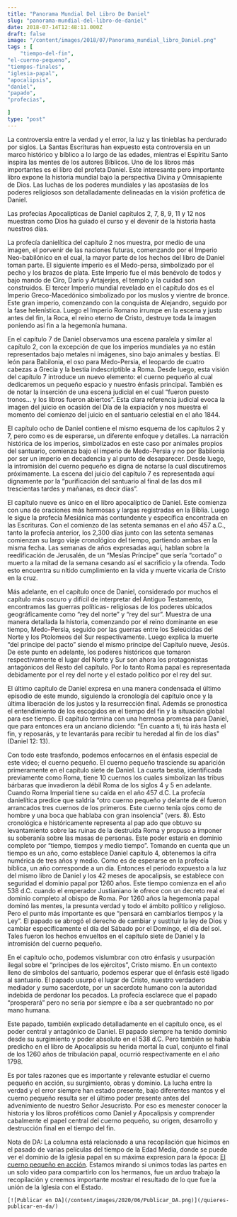 ```yaml
---
title: "Panorama Mundial Del Libro De Daniel"
slug: "panorama-mundial-del-libro-de-daniel"
date: 2018-07-14T12:48:11.000Z
draft: false
image: "/content/images/2018/07/Panorama_mundial_libro_Daniel.png"
tags : [
    "tiempo-del-fin",
"el-cuerno-pequeno",
"tiempos-finales",
"iglesia-papal",
"apocalipsis",
"daniel",
"papado",
"profecias",

]
type: "post"
---
```


   La controversia entre la verdad y el error, la luz y las tinieblas ha perdurado por siglos. La Santas Escrituras han expuesto esta controversia en un marco histórico y bíblico a lo largo de las edades, mientras el Espíritu Santo inspira las mentes de los autores Bíblicos. Uno de los libros más importantes es el libro del profeta Daniel. Este interesante pero importante libro expone la historia mundial bajo la perspectiva Divina y Omnisapiente de Dios. Las luchas de los poderes mundiales y las apostasías de los poderes religiosos son detalladamente delineadas en la visión profética de Daniel.

 Las profecías Apocalípticas de Daniel capítulos 2, 7, 8, 9, 11 y 12 nos muestran como Dios ha guiado el curso y el devenir de la historia hasta nuestros días.

 La profecía danielítica del capítulo 2 nos muestra, por medio de una imagen, el porvenir de las naciones futuras, comenzando por el Imperio Neo-babilónico en el cual, la mayor parte de los hechos del libro de Daniel toman parte. El siguiente imperio es el Medo-persa, simbolizado por el pecho y los brazos de plata. Este Imperio fue el más benévolo de todos y bajo mando de Ciro, Darío y Artajerjes, el templo y la cuidad son construidos. El tercer Imperio mundial revelado en el capítulo dos es el Imperio Greco-Macedónico simbolizado por los muslos y vientre de bronce. Este gran imperio, comenzando con la conquista de Alejandro, seguido por la fase helenística. Luego el Imperio Romano irrumpe en la escena y justo antes del fin, la Roca, el reino eterno de Cristo, destruye toda la imagen poniendo así fin a la hegemonía humana.

 En el capítulo 7 de Daniel observamos una escena paralela y similar al capítulo 2, con la excepción de que los imperios mundiales ya no están representados bajo metales ni imágenes, sino bajo animales y bestias. El león para Babilonia, el oso para Medo-Persia, el leopardo de cuatro cabezas a Grecia y la bestia indescriptible a Roma. Desde luego, esta visión del capítulo 7 introduce un nuevo elemento: el cuerno pequeño al cual dedicaremos un pequeño espacio y nuestro énfasis principal. También es de notar la inserción de una escena judicial en el cual “fueron puesto tronos... y los libros fueron abiertos”. Esta clara referencia judicial evoca la imagen del juicio en ocasión del Día de la expiación y nos muestra el momento del comienzo del juicio en el santuario celestial en el año 1844.

 El capítulo ocho de Daniel contiene el mismo esquema de los capítulos 2 y 7, pero como es de esperarse, un diferente enfoque y detalles. La narración histórica de los imperios, simbolizados en este caso por animales propios del santuario, comienza bajo el imperio de Medo-Persia y no por Babilonia por ser un imperio en decadencia y al punto de desaparecer. Desde luego, la intromisión del cuerno pequeño es digna de notarse la cual discutiremos próximamente. La escena del juicio del capítulo 7 es representada aquí dignamente por la “purificación del santuario al final de las dos mil trescientas tardes y mañanas, es decir días”.

 El capítulo nueve es único en el libro apocalíptico de Daniel. Este comienza con una de oraciones más hermosas y largas registradas en la Biblia. Luego le sigue la profecía Mesiánica más contundente y específica encontrada en las Escrituras. Con el comienzo de las setenta semanas en el año 457 a.C., tanto la profecía anterior, los 2,300 días junto con las setenta semanas comienzan su largo viaje cronológico del tiempo, partiendo ambas en la misma fecha. Las semanas de años expresadas aquí, hablan sobre la reedificación de Jerusalén, de un “Mesías Príncipe” que sería “cortado” o muerto a la mitad de la semana cesando así el sacrificio y la ofrenda. Todo esto encuentra su nítido cumplimiento en la vida y muerte vicaria de Cristo en la cruz.

 Más adelante, en el capítulo once de Daniel, considerado por muchos el capítulo más oscuro y difícil de interpretar del Antiguo Testamento, encontramos las guerras políticas- religiosas de los poderes ubicados geográficamente como “rey del norte” y “rey del sur”. Muestra de una manera detallada la historia, comenzando por el reino dominante en ese tiempo, Medo-Persia, seguido por las guerras entre los Seleúcidas del Norte y los Ptolomeos del Sur respectivamente. Luego explica la muerte “del príncipe del pacto” siendo el mismo príncipe del Capítulo nueve, Jesús. De este punto en adelante, los poderes históricos que tomaron respectivamente el lugar del Norte y Sur son ahora los protagonistas antagónicos del Resto del capítulo. Por lo tanto Roma papal es representada debidamente por el rey del norte y el estado político por el rey del sur.

 El último capítulo de Daniel expresa en una manera condensada el último episodio de este mundo, siguiendo la cronología del capítulo once y la última liberación de los justos y la resurrección final. Además se pronostica el entendimiento de los escogidos en el tiempo del fin y la situación global para ese tiempo. El capítulo termina con una hermosa promesa para Daniel, que para entonces era un anciano diciendo: “En cuanto a ti, tú irás hasta el fin, y reposarás, y te levantarás para recibir tu heredad al fin de los días" (Daniel 12: 13).

 Con todo este trasfondo, podemos enfocarnos en el énfasis especial de este video; el cuerno pequeño. El cuerno pequeño trasciende su aparición primeramente en el capítulo siete de Daniel. La cuarta bestia, identificada previamente como Roma, tiene 10 cuernos los cuales simbolizan las tribus bárbaras que invadieron la débil Roma de los siglos 4 y 5 en adelante. Cuando Roma Imperial tiene su caída en el año 457 d.C. La profecía danielítica predice que saldría “otro cuerno pequeño y delante de él fueron arrancados tres cuernos de los primeros. Este cuerno tenía ojos como de hombre y una boca que hablaba con gran insolencia” (vers. 8). Esto cronológica e históricamente representa al pap ado que obtuvo su levantamiento sobre las ruinas de la destruida Roma y propuso a imponer su soberanía sobre las masas de personas. Este poder estaría en dominio completo por “tiempo, tiempos y medio tiempo”. Tomando en cuenta que un tiempo es un año, como establece Daniel capítulo 4, obtenemos la cifra numérica de tres años y medio. Como es de esperarse en la profecía bíblica, un año corresponde a un día. Entonces el período expuesto a la luz del mismo libro de Daniel y los 42 meses de apocalipsis, se establece con seguridad el dominio papal por 1260 años. Este tiempo comienza en el año 538 d.C. cuando el emperador Justianiano le ofrece con un decreto real el dominio completo al obispo de Roma. Por 1260 años la hegemonía papal dominó las mentes, la presunta verdad y todo el ámbito político y religioso. Pero el punto más importante es que “pensará en cambiarlos tiempos y la Ley”. El papado se abrogó el derecho de cambiar y sustituir la ley de Dios y cambiar específicamente el día del Sábado por el Domingo, el día del sol. Tales fueron los hechos envueltos en el capítulo siete de Daniel y la intromisión del cuerno pequeño.

 En el capítulo ocho, podemos vislumbrar con otro énfasis y usurpación ilegal sobre el “príncipes de los ejércitos”, Cristo mismo. En un contexto lleno de símbolos del santuario, podemos esperar que el énfasis esté ligado al santuario. El papado usurpó el lugar de Cristo, nuestro verdadero mediador y sumo sacerdote, por un sacerdote humano con la autoridad indebida de perdonar los pecados. La profecía esclarece que el papado “prosperará” pero no sería por siempre e iba a ser quebrantado no por mano humana.

 Este papado, también explicado detalladamente en el capítulo once, es el poder central y antagónico de Daniel. El papado siempre ha tenido dominio desde su surgimiento y poder absoluto en el 538 d.C. Pero también se había predicho en el libro de Apocalipsis su herida mortal la cual, conjunto el final de los 1260 años de tribulación papal, ocurrió respectivamente en el año 1798.

 Es por tales razones que es importante y relevante estudiar el cuerno pequeño en acción, su surgimiento, obras y dominio. La lucha entre la verdad y el error siempre han estado presente, bajo diferentes mantos y el cuerno pequeño resulta ser el último poder presente antes del advenimiento de nuestro Señor Jesucristo. Por eso es menester conocer la historia y los libros proféticos como Daniel y Apocalipsis y comprender cabalmente el papel central del cuerno pequeño, su origen, desarrollo y destrucción final en el tiempo del fin.

 Nota de DA: La columna está relacionado a una recopilación que hicimos en el pasado de varias películas del tiempo de la Edad Media, donde se puede ver el dominio de la iglesia papal en su máxima expresion para la época: [El cuerno pequeño en acción](/videos/). Estamos mirando si unimos todas las partes en un solo video para compartirlo con los hermanos, fue un arduo trabajo la recopilación y creemos importante mostrar el resultado de lo que fue la unión de la Iglesia con el Estado.

    [![Publicar en DA](/content/images/2020/06/Publicar_DA.png)](/quieres-publicar-en-da/) 